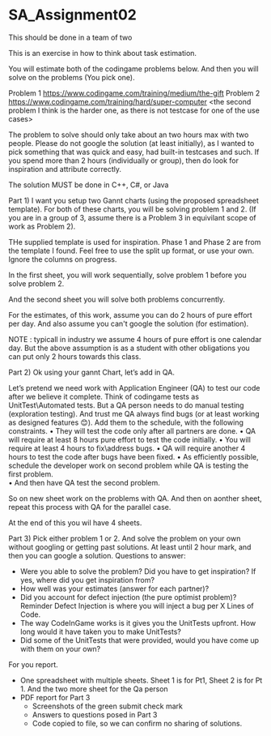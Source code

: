 # SA_Assignment02

This should be done in a team of two

This is an exercise in how to think about task estimation.  

You will estimate both of the codingame problems below.  And then you will solve on the problems (You pick one).

Problem 1
https://www.codingame.com/training/medium/the-gift 
Problem 2
https://www.codingame.com/training/hard/super-computer
<the second problem I think is the harder one, as there is not testcase for one of the use cases>

The problem to solve should only take about an two hours max with two people. Please do not google the solution (at least initially), as I wanted to pick something that was quick and easy, had built-in testcases and such.  If you spend more than 2 hours (individually or group), then do look for inspiration and attribute correctly.

The solution MUST be done in C++, C#, or Java

Part 1)
I want you setup two Gannt charts (using the proposed spreadsheet template).  For both of these charts, you will be solving problem 1 and 2.  (If you are in a group of 3, assume there is a Problem 3 in equivilant scope of work as Problem 2).

THe supplied template is used for inspiration.  Phase 1 and Phase 2 are from the template I found.  Feel free to use the split up format, or use your own.  Ignore the columns on progress.

In the first sheet, you will work sequentially, solve problem 1 before you solve problem 2.  

And the second sheet you will solve both problems concurrently.

For the estimates, of this work, assume you can do 2 hours of pure effort per day.  And also assume you can't google the solution (for estimation).

NOTE : typicall in industry we assume 4 hours of pure effort is one calendar day. But the above assumption is as a student with other obligations you can put only 2 hours towards this class.

Part 2)
Ok using your gannt Chart, let’s add in QA.

Let’s pretend we need work with Application Engineer (QA) to test our code after we believe it complete.  Think of codingame tests as UnitTest\Automated tests.  But a QA person needs to do manual testing (exploration testing).  And trust me QA always find bugs (or at least working as designed features 😊).
Add them to the schedule, with the following constraints.
•	They will test the code only after all partners are done.
•	QA will require at least 8 hours pure effort to test the code initially.
•	You will require at least 4 hours to fix\address bugs.
•	QA will require another 4 hours to test the code after bugs have been fixed.
•	As efficiently possible, schedule the developer work on second problem while QA is testing the first problem.  
•	And then have QA test the second problem.

So on new sheet work on the problems with QA.
And then on aonther sheet, repeat this process with QA for the parallel case.

At the end of this you wil have 4 sheets.

Part 3) 
Pick either problem 1 or 2.  And solve the problem on your own without googling or getting past solutions.  At least until 2 hour mark, and then you can google a solution.
Questions to answer:
* Were you able to solve the problem?  Did you have to get inspiration?  If yes, where did you get inspiration from?
* How well was your estimates (answer for each partner)?
* Did you account for defect injection (the pure optimist problem)?  Reminder Defect Injection is where you will inject a bug per X Lines of Code.
* The way CodeInGame works is it gives you the UnitTests upfront.  How long would it have taken you to make UnitTests?  
* Did some of the UnitTests that were provided, would you have come up with them on your own?

For you report.
* One spreadsheet with multiple sheets.  Sheet 1 is for Pt1, Sheet 2 is for Pt 1.  And the two more sheet for the Qa person
* PDF report for Part 3
  * Screenshots of the green submit check mark
  * Answers to questions posed in Part 3
  * Code copied to file, so we can confirm no sharing of solutions.
  
  

